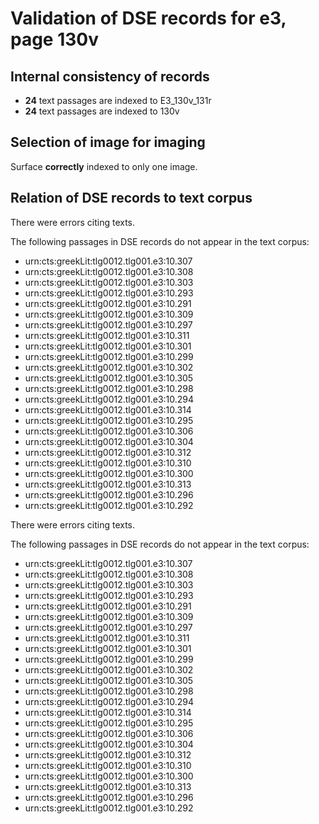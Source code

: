 # Validation of DSE records for e3, page 130v

## Internal consistency of records

- **24** text passages are indexed to E3_130v_131r
-  **24** text passages are indexed to 130v


## Selection of image for imaging

Surface **correctly** indexed to only one image.



## Relation of DSE records to text corpus

There were errors citing texts. 

The following passages in DSE records do not appear in the text corpus:

-  urn:cts:greekLit:tlg0012.tlg001.e3:10.307
-  urn:cts:greekLit:tlg0012.tlg001.e3:10.308
-  urn:cts:greekLit:tlg0012.tlg001.e3:10.303
-  urn:cts:greekLit:tlg0012.tlg001.e3:10.293
-  urn:cts:greekLit:tlg0012.tlg001.e3:10.291
-  urn:cts:greekLit:tlg0012.tlg001.e3:10.309
-  urn:cts:greekLit:tlg0012.tlg001.e3:10.297
-  urn:cts:greekLit:tlg0012.tlg001.e3:10.311
-  urn:cts:greekLit:tlg0012.tlg001.e3:10.301
-  urn:cts:greekLit:tlg0012.tlg001.e3:10.299
-  urn:cts:greekLit:tlg0012.tlg001.e3:10.302
-  urn:cts:greekLit:tlg0012.tlg001.e3:10.305
-  urn:cts:greekLit:tlg0012.tlg001.e3:10.298
-  urn:cts:greekLit:tlg0012.tlg001.e3:10.294
-  urn:cts:greekLit:tlg0012.tlg001.e3:10.314
-  urn:cts:greekLit:tlg0012.tlg001.e3:10.295
-  urn:cts:greekLit:tlg0012.tlg001.e3:10.306
-  urn:cts:greekLit:tlg0012.tlg001.e3:10.304
-  urn:cts:greekLit:tlg0012.tlg001.e3:10.312
-  urn:cts:greekLit:tlg0012.tlg001.e3:10.310
-  urn:cts:greekLit:tlg0012.tlg001.e3:10.300
-  urn:cts:greekLit:tlg0012.tlg001.e3:10.313
-  urn:cts:greekLit:tlg0012.tlg001.e3:10.296
-  urn:cts:greekLit:tlg0012.tlg001.e3:10.292



There were errors citing texts. 

The following passages in DSE records do not appear in the text corpus:

-  urn:cts:greekLit:tlg0012.tlg001.e3:10.307
-  urn:cts:greekLit:tlg0012.tlg001.e3:10.308
-  urn:cts:greekLit:tlg0012.tlg001.e3:10.303
-  urn:cts:greekLit:tlg0012.tlg001.e3:10.293
-  urn:cts:greekLit:tlg0012.tlg001.e3:10.291
-  urn:cts:greekLit:tlg0012.tlg001.e3:10.309
-  urn:cts:greekLit:tlg0012.tlg001.e3:10.297
-  urn:cts:greekLit:tlg0012.tlg001.e3:10.311
-  urn:cts:greekLit:tlg0012.tlg001.e3:10.301
-  urn:cts:greekLit:tlg0012.tlg001.e3:10.299
-  urn:cts:greekLit:tlg0012.tlg001.e3:10.302
-  urn:cts:greekLit:tlg0012.tlg001.e3:10.305
-  urn:cts:greekLit:tlg0012.tlg001.e3:10.298
-  urn:cts:greekLit:tlg0012.tlg001.e3:10.294
-  urn:cts:greekLit:tlg0012.tlg001.e3:10.314
-  urn:cts:greekLit:tlg0012.tlg001.e3:10.295
-  urn:cts:greekLit:tlg0012.tlg001.e3:10.306
-  urn:cts:greekLit:tlg0012.tlg001.e3:10.304
-  urn:cts:greekLit:tlg0012.tlg001.e3:10.312
-  urn:cts:greekLit:tlg0012.tlg001.e3:10.310
-  urn:cts:greekLit:tlg0012.tlg001.e3:10.300
-  urn:cts:greekLit:tlg0012.tlg001.e3:10.313
-  urn:cts:greekLit:tlg0012.tlg001.e3:10.296
-  urn:cts:greekLit:tlg0012.tlg001.e3:10.292



